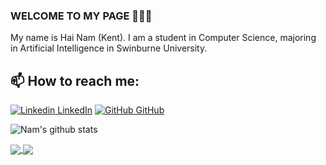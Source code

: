 ### WELCOME TO MY PAGE 👋👋👋
My name is Hai Nam (Kent). I am a student in Computer Science, majoring in Artificial Intelligence in Swinburne University.
<br>
## 📫 How to reach me: 

[![Linkedin](https://i.stack.imgur.com/gVE0j.png) LinkedIn](https://www.linkedin.com/in/hai-nam-ngo-b71978231/) [![GitHub](https://i.stack.imgur.com/tskMh.png) GitHub](https://github.com/ngohainnam) 

![Nam's github stats](https://github-readme-stats-git-masterrstaa-rickstaa.vercel.app/api?username=ngohainnam&show_icons=true&theme=tokyonight&hide=contribs,prs,issues)

<a href="https://github.com/ngohainnam/Diploma-of-IT">
  <!-- Change the `github-readme-stats.anuraghazra1.vercel.app` to `github-readme-stats.vercel.app`  -->
  <img align="center" src="https://github-readme-stats.anuraghazra1.vercel.app/api/pin/?username=ngohainnam&repo=Diploma-of-IT&theme=radical" />
</a>    
<a href="https://github.com/ngohainnam/Bachelor-of-Computer-Science">
  <!-- Change the `github-readme-stats.anuraghazra1.vercel.app` to `github-readme-stats.vercel.app`  -->
  <img align="center" src="https://github-readme-stats.anuraghazra1.vercel.app/api/pin/?username=ngohainnam&repo=Bachelor-of-Computer-Science&theme=merko" />
</a>
